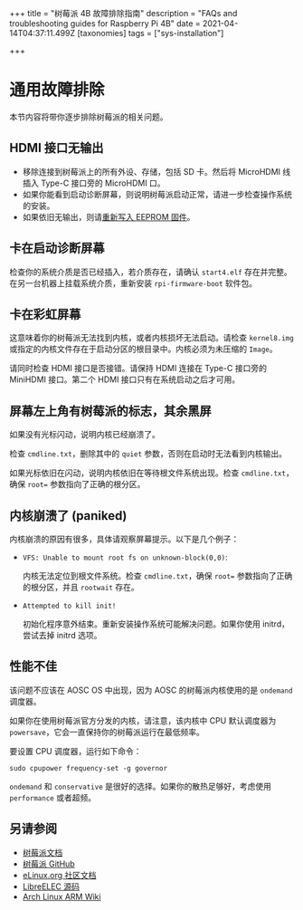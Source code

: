 +++
title = "树莓派 4B 故障排除指南"
description = "FAQs and troubleshooting guides for Raspberry Pi 4B"
date = 2021-04-14T04:37:11.499Z
[taxonomies]
tags = ["sys-installation"]

+++

# 通用故障排除

本节内容将带你逐步排除树莓派的相关问题。

## HDMI 接口无输出

- 移除连接到树莓派上的所有外设、存储，包括 SD 卡。然后将 MicroHDMI 线插入 Type-C 接口旁的 MicroHDMI 口。
- 如果你能看到启动诊断屏幕，则说明树莓派启动正常，请进一步检查操作系统的安装。
- 如果依旧无输出，则请[重新写入 EEPROM 固件](https://www.raspberrypi.org/documentation/hardware/raspberrypi/booteeprom.md)。

## 卡在启动诊断屏幕

检查你的系统介质是否已经插入，若介质存在，请确认 `start4.elf` 存在并完整。在另一台机器上挂载系统介质，重新安装 `rpi-firmware-boot` 软件包。

## 卡在彩虹屏幕

这意味着你的树莓派无法找到内核，或者内核损坏无法启动。请检查 `kernel8.img` 或指定的内核文件存在于启动分区的根目录中。内核必须为未压缩的 `Image`。

请同时检查 HDMI 接口是否接错。请保持 HDMI 连接在 Type-C 接口旁的 MiniHDMI 接口。第二个 HDMI 接口只有在系统启动之后才可用。

## 屏幕左上角有树莓派的标志，其余黑屏

如果没有光标闪动，说明内核已经崩溃了。

检查 `cmdline.txt`，删除其中的 `quiet` 参数，否则在启动时无法看到内核输出。

如果光标依旧在闪动，说明内核依旧在等待根文件系统出现。检查 `cmdline.txt`，确保 `root=` 参数指向了正确的根分区。

## 内核崩溃了 (paniked)

内核崩溃的原因有很多，具体请观察屏幕提示。以下是几个例子：

- `VFS: Unable to mount root fs on unknown-block(0,0)`:
  
  内核无法定位到根文件系统。检查 `cmdline.txt`，确保 `root=` 参数指向了正确的根分区，并且 `rootwait` 存在。

- `Attempted to kill init!`
  
  初始化程序意外结束。重新安装操作系统可能解决问题。如果你使用 initrd，尝试去掉 initrd 选项。

## 性能不佳

该问题不应该在 AOSC OS 中出现，因为 AOSC 的树莓派内核使用的是 `ondemand` 调度器。

如果你在使用树莓派官方分发的内核，请注意，该内核中 CPU 默认调度器为 `powersave`，它会一直保持你的树莓派运行在最低频率。

要设置 CPU 调度器，运行如下命令：

```
sudo cpupower frequency-set -g governor
```

`ondemand` 和 `conservative` 是很好的选择。如果你的散热足够好，考虑使用 `performance` 或者超频。

另请参阅
------

- [树莓派文档](https://www.raspberrypi.org/documentation/)
- [树莓派 GitHub](https://github.com/raspberrypi/)
- [eLinux.org 社区文档](https://elinux.org/RPi_Hub)
- [LibreELEC 源码](https://github.com/LibreELEC/LibreELEC.tv)
- [Arch Linux ARM Wiki](https://archlinuxarm.org/wiki/Raspberry_Pi)
